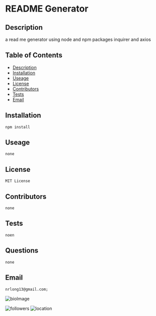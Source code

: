 # README Generator

## Description

a read me generator using node and npm packages inquirer and axios


## Table of Contents

* [Description](##Description)
* [Installation](##Installation)
* [Useage](##Useage)
* [License](##License)
* [Contributors](##Contributors)
* [Tests](##Tests)
* [Email](##Email)

## Installation

    npm install

## Useage

    none

## License

    MIT License

## Contributors

    none

## Tests

    noen

## Questions

    none

## Email

    nrlong13@gmail.com;

![bioImage](https://avatars2.githubusercontent.com/u/59449041?v=4&s=200)


![followers](https://img.shields.io/badge/Followers-10-brightgreen)
![location](https://img.shields.io/badge/Location-Maryland-blue)
